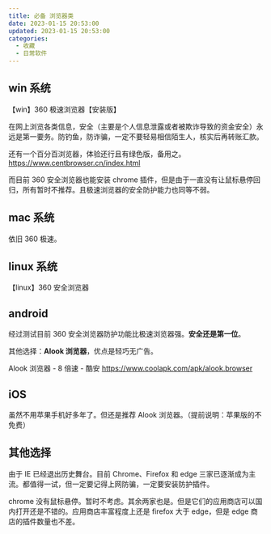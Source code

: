 ```yaml
---
title: 必备 浏览器类
date: 2023-01-15 20:53:00
updated: 2023-01-15 20:53:00
categories:
  - 收藏
  - 日常软件
---
```


## win 系统

【win】360 极速浏览器【安装版】

在网上浏览各类信息，安全（主要是个人信息泄露或者被欺诈导致的资金安全）永远是第一要务。防钓鱼，防诈骗，一定不要轻易相信陌生人，核实后再转账汇款。

还有一个百分百浏览器，体验还行且有绿色版，备用之。
<https://www.centbrowser.cn/index.html>

而目前 360 安全浏览器也能安装 chrome 插件，但是由于一直没有让鼠标悬停回归，所有暂时不推荐。且极速浏览器的安全防护能力也同等不弱。

## mac 系统

依旧 360 极速。

## linux 系统

【linux】360 安全浏览器

## android

经过测试目前 360 安全浏览器防护功能比极速浏览器强。**安全还是第一位**。

其他选择：**Alook 浏览器**，优点是轻巧无广告。

Alook 浏览器 - 8 倍速 - 酷安 <https://www.coolapk.com/apk/alook.browser>

## iOS

虽然不用苹果手机好多年了。但还是推荐 Alook 浏览器。（提前说明：苹果版的不免费）

## 其他选择

由于 IE 已经退出历史舞台。目前 Chrome、Firefox 和 edge 三家已逐渐成为主流。都值得一试，但一定要记得上网防骗，一定要安装防护插件。

chrome 没有鼠标悬停。暂时不考虑。其余两家也是。但是它们的应用商店可以国内打开还是不错的。应用商店丰富程度上还是 firefox 大于 edge，但是 edge 商店的插件数量也不差。

